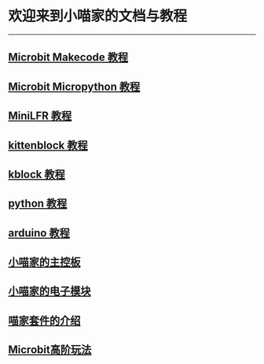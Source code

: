 # 欢迎来到小喵家的文档与教程


----------

## [Microbit Makecode 教程](/microbit/microbit_makecode)
## [Microbit Micropython 教程](/microbit/microbit_kittenblock)
## [MiniLFR 教程](/minilfr)
## [kittenblock 教程](/kittenblock)
## [kblock 教程](/kblock)
## [python 教程](/python)
## [arduino 教程](/arduino)
## [小喵家的主控板](/mainboards)
## [小喵家的电子模块](/electronics)
## [喵家套件的介绍](kittensuite)
## [Microbit高阶玩法](/microbitadvanced)
